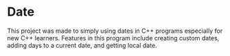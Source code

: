 # Date
This project was made to simply using dates in C++ programs especially for new C++ learners. Features in this program include creating custom dates, adding days to a current date, and getting local date.
